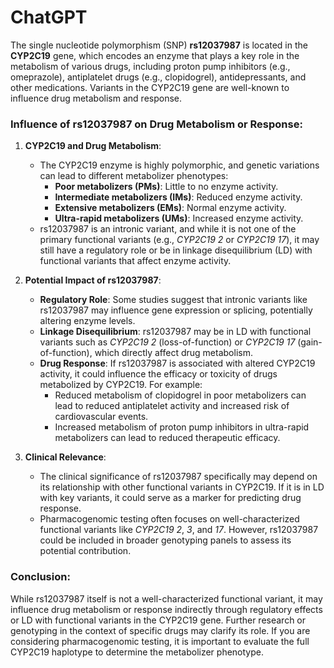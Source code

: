 # ChatGPT

The single nucleotide polymorphism (SNP) **rs12037987** is located in the **CYP2C19** gene, which encodes an enzyme that plays a key role in the metabolism of various drugs, including proton pump inhibitors (e.g., omeprazole), antiplatelet drugs (e.g., clopidogrel), antidepressants, and other medications. Variants in the CYP2C19 gene are well-known to influence drug metabolism and response.

### Influence of rs12037987 on Drug Metabolism or Response:
1. **CYP2C19 and Drug Metabolism**:
   - The CYP2C19 enzyme is highly polymorphic, and genetic variations can lead to different metabolizer phenotypes:
     - **Poor metabolizers (PMs)**: Little to no enzyme activity.
     - **Intermediate metabolizers (IMs)**: Reduced enzyme activity.
     - **Extensive metabolizers (EMs)**: Normal enzyme activity.
     - **Ultra-rapid metabolizers (UMs)**: Increased enzyme activity.
   - rs12037987 is an intronic variant, and while it is not one of the primary functional variants (e.g., *CYP2C19* *2* or *CYP2C19* *17*), it may still have a regulatory role or be in linkage disequilibrium (LD) with functional variants that affect enzyme activity.

2. **Potential Impact of rs12037987**:
   - **Regulatory Role**: Some studies suggest that intronic variants like rs12037987 may influence gene expression or splicing, potentially altering enzyme levels.
   - **Linkage Disequilibrium**: rs12037987 may be in LD with functional variants such as *CYP2C19* *2* (loss-of-function) or *CYP2C19* *17* (gain-of-function), which directly affect drug metabolism.
   - **Drug Response**: If rs12037987 is associated with altered CYP2C19 activity, it could influence the efficacy or toxicity of drugs metabolized by CYP2C19. For example:
     - Reduced metabolism of clopidogrel in poor metabolizers can lead to reduced antiplatelet activity and increased risk of cardiovascular events.
     - Increased metabolism of proton pump inhibitors in ultra-rapid metabolizers can lead to reduced therapeutic efficacy.

3. **Clinical Relevance**:
   - The clinical significance of rs12037987 specifically may depend on its relationship with other functional variants in CYP2C19. If it is in LD with key variants, it could serve as a marker for predicting drug response.
   - Pharmacogenomic testing often focuses on well-characterized functional variants like *CYP2C19* *2*, *3*, and *17*. However, rs12037987 could be included in broader genotyping panels to assess its potential contribution.

### Conclusion:
While rs12037987 itself is not a well-characterized functional variant, it may influence drug metabolism or response indirectly through regulatory effects or LD with functional variants in the CYP2C19 gene. Further research or genotyping in the context of specific drugs may clarify its role. If you are considering pharmacogenomic testing, it is important to evaluate the full CYP2C19 haplotype to determine the metabolizer phenotype.